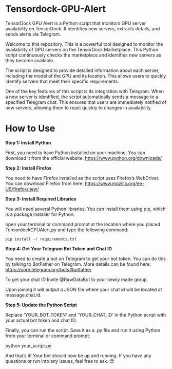 # Tensordock-GPU-Alert
TensorDock GPU Alert is a Python script that monitors GPU server availability on TensorDock. It identifies new servers, extracts details, and sends alerts via Telegram.

Welcome to this repository, This is a powerful tool designed to monitor the availability of GPU servers on the TensorDock Marketplace. This Python script continuously checks the marketplace and identifies new servers as they become available.

The script is designed to provide detailed information about each server, including the model of the GPU and its location. This allows users to quickly identify servers that meet their specific requirements.

One of the key features of this script is its integration with Telegram. When a new server is identified, the script automatically sends a message to a specified Telegram chat. This ensures that users are immediately notified of new servers, allowing them to react quickly to changes in availability.



# How to Use

**Step 1: Install Python**

First, you need to have Python installed on your machine. You can download it from the official website: https://www.python.org/downloads/

**Step 2: Install Firefox**

You need to have Firefox installed as the script uses Firefox’s WebDriver. You can download Firefox from here: https://www.mozilla.org/en-US/firefox/new/

**Step 3: Install Required Libraries**

You will need several Python libraries. You can install them using pip, which is a package installer for Python.

open your terminal or command prompt at the location where you placed TensordockGPUAlert.py  and type the following command:

``` pip install -r requirements.txt ```


**Step 4: Get Your Telegram Bot Token and Chat ID**

You need to create a bot on Telegram to get your bot token. You can do this by talking to BotFather on Telegram. More details can be found here: https://core.telegram.org/bots#botfather

To get your chat ID Invite @RawDataBot to your newly made group.

Upon joining it will output a JSON file where your chat id will be located at message.chat.id.

**Step 5: Update the Python Script**

Replace 'YOUR_BOT_TOKEN' and 'YOUR_CHAT_ID' in the Python script with your actual bot token and chat ID.


Finally, you can run the script. Save it as a .py file and run it using Python from your terminal or command prompt:

python your_script.py

And that’s it! Your bot should now be up and running. If you have any questions or run into any issues, feel free to ask. 😊
